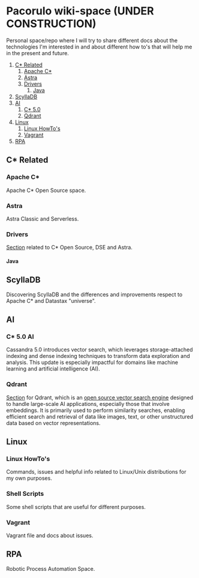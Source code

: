 # Pacorulo wiki-space (UNDER CONSTRUCTION)
Personal space/repo where I will try to share different docs about the technologies I'm interested in and about different how to's that will help me in the present and future.

1. [C\* Related](#cassandra)
    1. [Apache C\*](#opensource)
    2. [Astra](#astra)
    3. [Drivers](#drivers)
       1. [Java](#java)
2. [ScyllaDB](#scylladb)
3. [AI](#ai)
    1. [C\* 5.0](#c5)
    2. [Qdrant](#qdrant)
4. [Linux](#linux)
    1. [Linux HowTo's ](#liwiki)
    2. [Vagrant](#vagrant)
5. [RPA](#rpa)
   

## C* Related <a name="cassandra"></a>
### Apache C* <a name="opensource"></a>
Apache C* Open Source space.
### Astra <a name="astra"></a>
Astra Classic and Serverless.
### Drivers <a name="drivers"></a>
[Section](https://github.com/pacorulo/wiki-space/tree/main/Cassandra/drivers) related to C* Open Source, DSE and Astra.
#### Java <a name="java"></a>

## ScyllaDB <a name="scylladb"></a>
Discovering ScyllaDB and the differences and improvements respect to Apache C* and Datastax "universe".

## AI <a name="ai"></a>
### C* 5.0 AI <a name="c5"></a>
Cassandra 5.0 introduces vector search, which leverages storage-attached indexing and dense indexing techniques to transform data exploration and analysis. This update is especially impactful for domains like machine learning and artificial intelligence (AI).
### Qdrant <a name="qdrant"></a>
[Section](https://github.com/pacorulo/wiki-space/tree/main/AI/Qdrant) for Qdrant, which is an [open source vector search engine](https://github.com/qdrant/qdrant) designed to handle large-scale AI applications, especially those that involve embeddings. It is primarily used to perform similarity searches, enabling efficient search and retrieval of data like images, text, or other unstructured data based on vector representations.

## Linux <a name="linux"></a>
### Linux HowTo's <a name="liwiki"></a>
Commands, issues and helpful info related to Linux/Unix distributions for my own purposes.
### Shell Scripts
Some shell scripts that are useful for different purposes.
### Vagrant <a name="vagrant"></a>
Vagrant file and docs about issues.

## RPA <a name="rpa"></a>
Robotic Process Automation Space.
